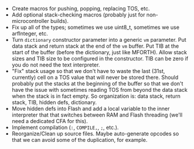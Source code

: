 * Create macros for pushing, popping, replacing TOS, etc.
* Add optional stack-checking macros (probably just for non-microcontroller builds).
* Fix up all of the types; sometimes we use uint8_t, sometimes we use arfInteger, etc.
* Turn `dictionary` constructor parameter into a generic `vm` parameter.  Put data stack and return stack at the end of the `vm` buffer.  Put TIB at the start of the buffer (before the dictionary, just like MFORTH).  Allow stack sizes and TIB size to be configured in the constructor.  TIB can be zero if you do not need the text interpreter.
* "Fix" stack usage so that we don't have to waste the last (31st, currently) cell on a TOS value that will never be stored there.  Should probably put the stacks at the beginning of the buffer so that we don't have the issue with sometimes reading TOS from beyond the data stack when the stack is in fact empty.  So organization is: data stack, return stack, TIB, hidden defs, dictionary.
* Move hidden defs into Flash and add a local variable to the inner interpreter that that switches between RAM and Flash threading (we'll need a dedicated CFA for this).
* Implement compilation (`:`, `COMPILE,`, `;`, etc.).
* Reorganize/Clean up source files.  Maybe auto-generate opcodes so that we can avoid some of the duplication, for example.
